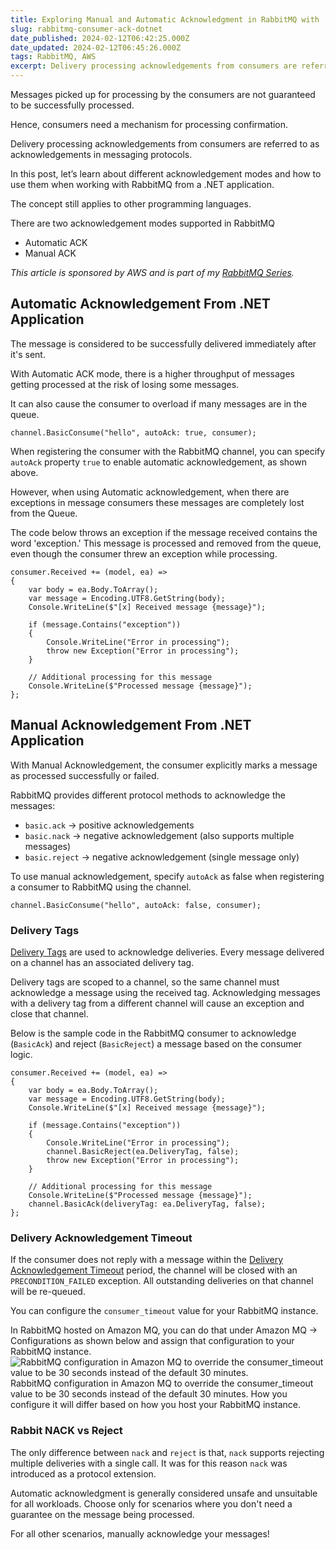 ```yaml
---
title: Exploring Manual and Automatic Acknowledgment in RabbitMQ with .NET
slug: rabbitmq-consumer-ack-dotnet
date_published: 2024-02-12T06:42:25.000Z
date_updated: 2024-02-12T06:45:26.000Z
tags: RabbitMQ, AWS
excerpt: Delivery processing acknowledgements from consumers are referred to as acknowledgements in messaging protocols. Let's learn automatic and manual ack modes in RabbitMQ.
---
```


Messages picked up for processing by the consumers are not guaranteed to be successfully processed. 

Hence, consumers need a mechanism for processing confirmation.

Delivery processing acknowledgements from consumers are referred to as acknowledgements in messaging protocols.

In this post, let’s learn about different acknowledgement modes and how to use them when working with RabbitMQ from a .NET application. 

The concept still applies to other programming languages.

There are two acknowledgement modes supported in RabbitMQ

- Automatic ACK
- Manual ACK

*This article is sponsored by AWS and is part of my *[*RabbitMQ Series*](__GHOST_URL__/blog/tag/rabbitmq/)*.*

## Automatic Acknowledgement From .NET Application

The message is considered to be successfully delivered immediately after it's sent.

 With Automatic ACK mode, there is a higher throughput of messages getting processed at the risk of losing some messages.

It can also cause the consumer to overload if many messages are in the queue.

    channel.BasicConsume("hello", autoAck: true, consumer);

When registering the consumer with the RabbitMQ channel, you can specify `autoAck` property  `true` to enable automatic acknowledgement, as shown above.

However, when using Automatic acknowledgement, when there are exceptions in message consumers these messages are completely lost from the Queue.

The code below throws an exception if the message received contains the word 'exception.' This message is processed and removed from the queue, even though the consumer threw an exception while processing.

    consumer.Received += (model, ea) =>
    {
        var body = ea.Body.ToArray();
        var message = Encoding.UTF8.GetString(body);
        Console.WriteLine($"[x] Received message {message}");
        
        if (message.Contains("exception"))
        {
            Console.WriteLine("Error in processing");
            throw new Exception("Error in processing");
        }
        
        // Additional processing for this message
        Console.WriteLine($"Processed message {message}");
    };

## Manual Acknowledgement From .NET Application

With Manual Acknowledgement, the consumer explicitly marks a message as processed successfully or failed. 

RabbitMQ provides different protocol methods to acknowledge the messages: 
- `basic.ack` → positive acknowledgements
- `basic.nack` → negative acknowledgement (also supports multiple messages)
- `basic.reject` → negative acknowledgement (single message only)

To use manual acknowledgement, specify `autoAck` as false when registering a consumer to RabbitMQ using the channel.

    channel.BasicConsume("hello", autoAck: false, consumer);

### Delivery Tags

[Delivery Tags](https://www.rabbitmq.com/confirms.html#consumer-acks-delivery-tags) are used to acknowledge deliveries. Every message delivered on a channel has an associated delivery tag.

Delivery tags are scoped to a channel, so the same channel must acknowledge a message using the received tag. Acknowledging messages with a delivery tag from a different channel will cause an exception and close that channel.

Below is the sample code in the RabbitMQ consumer to acknowledge (`BasicAck`) and reject (`BasicReject`) a message based on the consumer logic.

    consumer.Received += (model, ea) =>
    {
        var body = ea.Body.ToArray();
        var message = Encoding.UTF8.GetString(body);
        Console.WriteLine($"[x] Received message {message}");
        
        if (message.Contains("exception"))
        {
            Console.WriteLine("Error in processing");
            channel.BasicReject(ea.DeliveryTag, false);
            throw new Exception("Error in processing");
        }
        
        // Additional processing for this message
        Console.WriteLine($"Processed message {message}");
        channel.BasicAck(deliveryTag: ea.DeliveryTag, false);
    };

### Delivery Acknowledgement Timeout

If the consumer does not reply with a message within the [Delivery Acknowledgement Timeout](https://www.rabbitmq.com/consumers.html#acknowledgement-timeout) period, the channel will be closed with an `PRECONDITION_FAILED` exception. All outstanding deliveries on that channel will be re-queued.

You can configure the `consumer_timeout` value for your RabbitMQ instance. 

In RabbitMQ hosted on Amazon MQ, you can do that under Amazon MQ → Configurations as shown below and assign that configuration to your RabbitMQ instance. 
![RabbitMQ configuration in Amazon MQ to override the consumer_timeout value to be 30 seconds instead of the default 30 minutes.](__GHOST_URL__/content/images/2024/02/image.png)RabbitMQ configuration in Amazon MQ to override the consumer_timeout value to be 30 seconds instead of the default 30 minutes.
How you configure it will differ based on how you host your RabbitMQ instance.

### Rabbit NACK vs Reject

The only difference between `nack` and `reject` is that, `nack` supports rejecting multiple deliveries with a single call. It was for this reason `nack` was introduced as a protocol extension.

Automatic acknowledgment is generally considered unsafe and unsuitable for all workloads. Choose only for scenarios where you don't need a guarantee on the message being processed. 

For all other scenarios, manually acknowledge your messages!
